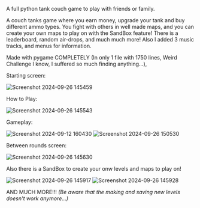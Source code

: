 A full python tank couch game to play with friends or family.

A couch tanks game where you earn money, upgrade your tank and buy different ammo types.
You fight with others in well made maps, and you can create your own maps to play on with the SandBox feature!
There is a leaderboard, random air-drops, and much much more!
Also I added 3 music tracks, and menus for information.
 
Made with pygame COMPLETELY (In only 1 file with 1750 lines, Weird Challenge I know, I suffered so much finding anything...),

Starting screen:

![Screenshot 2024-09-26 145459](https://github.com/user-attachments/assets/d679a5fd-bc0c-41e6-a7a1-7cd0326b10c7)

How to Play:

![Screenshot 2024-09-26 145543](https://github.com/user-attachments/assets/fc7f2b87-c670-42cd-98f6-083a25193df3)

Gameplay:

![Screenshot 2024-09-12 160430](https://github.com/user-attachments/assets/e5cb9644-be47-4310-99fc-63341d4d2325)
![Screenshot 2024-09-26 150530](https://github.com/user-attachments/assets/9900a148-8646-4182-8ed1-11dda844b8c9)

Between rounds screen:

![Screenshot 2024-09-26 145630](https://github.com/user-attachments/assets/83288e1d-7010-43c5-bb38-66a219c29f3b)

Also there is a SandBox to create your onw levels and maps to play on!

![Screenshot 2024-09-26 145917](https://github.com/user-attachments/assets/a60e01f0-7aaf-463f-a997-34da637c96d5)
![Screenshot 2024-09-26 145928](https://github.com/user-attachments/assets/99ef9347-6a22-43b9-a3ac-38ee031a2ab3)


AND MUCH MORE!!!
*(Be aware that the making and saving new levels doesn't work anymore...)*
